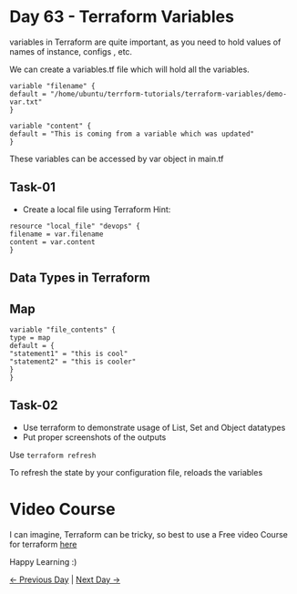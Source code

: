 # Day 63 - Terraform Variables

variables in Terraform are quite important, as you need to hold values of names of instance, configs , etc.

We can create a variables.tf file which will hold all the variables.

```
variable "filename" {
default = "/home/ubuntu/terrform-tutorials/terraform-variables/demo-var.txt"
}
```

```
variable "content" {
default = "This is coming from a variable which was updated"
}
```

These variables can be accessed by var object in main.tf

## Task-01

- Create a local file using Terraform
  Hint:

```
resource "local_file" "devops" {
filename = var.filename
content = var.content
}
```

## Data Types in Terraform

## Map

```
variable "file_contents" {
type = map
default = {
"statement1" = "this is cool"
"statement2" = "this is cooler"
}
}
```

## Task-02

- Use terraform to demonstrate usage of List, Set and Object datatypes
- Put proper screenshots of the outputs

Use `terraform refresh`

To refresh the state by your configuration file, reloads the variables

# Video Course

I can imagine, Terraform can be tricky, so best to use a Free video Course for terraform [here](https://bit.ly/tws-terraform)

Happy Learning :)

[← Previous Day](../day62/tasks.md) | [Next Day →](../day64/tasks.md)
